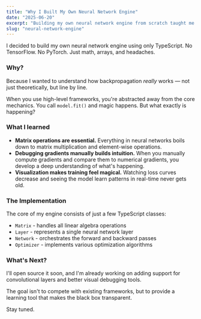 ```yaml
---
title: "Why I Built My Own Neural Network Engine"
date: "2025-06-20"
excerpt: "Building my own neural network engine from scratch taught me more than any tutorial could. Here's what I learned..."
slug: "neural-network-engine"
---
```


I decided to build my own neural network engine using only TypeScript. No TensorFlow. No PyTorch. Just math, arrays, and headaches.

### Why?

Because I wanted to understand how backpropagation *really* works — not just theoretically, but line by line.

When you use high-level frameworks, you're abstracted away from the core mechanics. You call `model.fit()` and magic happens. But what exactly is happening?

### What I learned

- **Matrix operations are essential.** Everything in neural networks boils down to matrix multiplication and element-wise operations.
- **Debugging gradients manually builds intuition.** When you manually compute gradients and compare them to numerical gradients, you develop a deep understanding of what's happening.
- **Visualization makes training feel magical.** Watching loss curves decrease and seeing the model learn patterns in real-time never gets old.

### The Implementation

The core of my engine consists of just a few TypeScript classes:

- `Matrix` - handles all linear algebra operations
- `Layer` - represents a single neural network layer
- `Network` - orchestrates the forward and backward passes
- `Optimizer` - implements various optimization algorithms

### What's Next?

I'll open source it soon, and I'm already working on adding support for convolutional layers and better visual debugging tools.

The goal isn't to compete with existing frameworks, but to provide a learning tool that makes the black box transparent.

Stay tuned.
